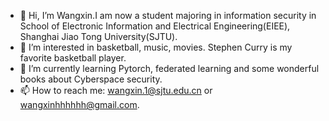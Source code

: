 - 👋 Hi, I’m Wangxin.I am now a student majoring in information security in School of Electronic Information and Electrical Engineering(EIEE), Shanghai Jiao Tong University(SJTU).
- 👀 I’m interested in basketball, music, movies. Stephen Curry is my favorite basketball player.
- 🌱 I’m currently learning Pytorch, federated learning and some wonderful books about Cyberspace security.
- 📫 How to reach me: wangxin.1@sjtu.edu.cn or wangxinhhhhhh@gmail.com. 

<!---
wangxin2002/wangxin2002 is a ✨ special ✨ repository because its `README.md` (this file) appears on your GitHub profile.
You can click the Preview link to take a look at your changes.
--->
